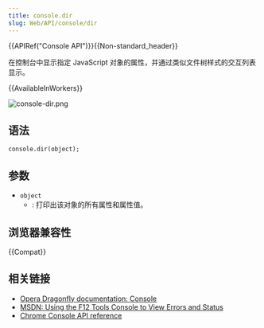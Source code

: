 ```yaml
---
title: console.dir
slug: Web/API/console/dir
---
```


{{APIRef("Console API")}}{{Non-standard_header}}

在控制台中显示指定 JavaScript 对象的属性，并通过类似文件树样式的交互列表显示。

{{AvailableInWorkers}}

![console-dir.png](console-dir.png)

## 语法

```
console.dir(object);
```

## 参数

- `object`
  - : 打印出该对象的所有属性和属性值。

## 浏览器兼容性

{{Compat}}

## 相关链接

- [Opera Dragonfly documentation: Console](http://www.opera.com/dragonfly/documentation/console/)
- [MSDN: Using the F12 Tools Console to View Errors and Status](http://msdn.microsoft.com/library/gg589530)
- [Chrome Console API reference](https://developers.google.com/chrome-developer-tools/docs/console-api#consoledirobject)

